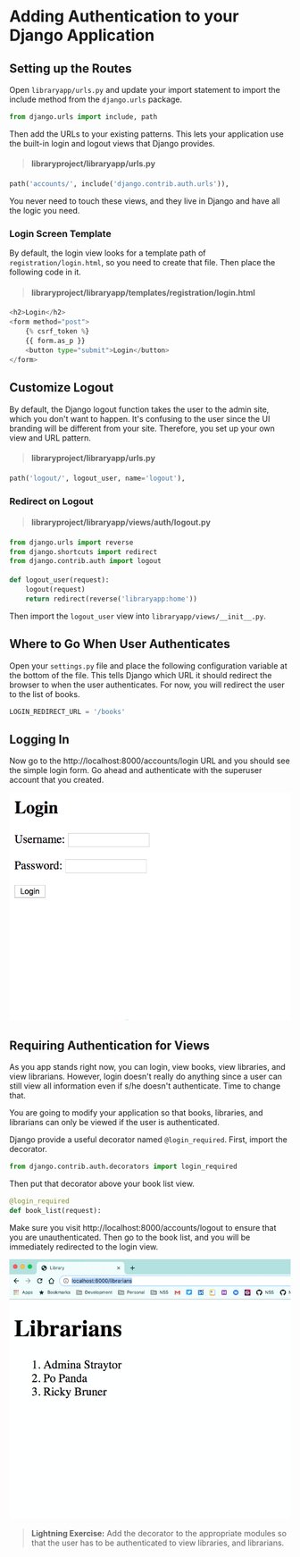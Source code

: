 # Adding Authentication to your Django Application

## Setting up the Routes

Open `libraryapp/urls.py` and update your import statement to import the include method from the `django.urls` package.

```py
from django.urls import include, path
```


Then add the URLs to your existing patterns. This lets your application use the built-in login and logout views that Django provides.

> #### libraryproject/libraryapp/urls.py

```py
path('accounts/', include('django.contrib.auth.urls')),
```

You never need to touch these views, and they live in Django and have all the logic you need.

### Login Screen Template

By default, the login view looks for a template path of  `registration/login.html`, so you need to create that file. Then place the following code in it.

> #### libraryproject/libraryapp/templates/registration/login.html

```py
<h2>Login</h2>
<form method="post">
    {% csrf_token %}
    {{ form.as_p }}
    <button type="submit">Login</button>
</form>
```

## Customize Logout

By default, the Django logout function takes the user to the admin site, which you don't want to happen. It's confusing to the user since the UI branding will be different from your site. Therefore, you set up your own view and URL pattern.

> #### libraryproject/libraryapp/urls.py

```py
path('logout/', logout_user, name='logout'),
```

### Redirect on Logout

> #### libraryproject/libraryapp/views/auth/logout.py

```py
from django.urls import reverse
from django.shortcuts import redirect
from django.contrib.auth import logout

def logout_user(request):
    logout(request)
    return redirect(reverse('libraryapp:home'))
```

Then import the `logout_user` view into `libraryapp/views/__init__.py`.

## Where to Go When User Authenticates

Open your `settings.py` file and place the following configuration variable at the bottom of the file. This tells Django which URL it should redirect the browser to when the user authenticates. For now, you will redirect the user to the list of books.

```py
LOGIN_REDIRECT_URL = '/books'
```

## Logging In

Now go to the http://localhost:8000/accounts/login URL and you should see the simple login form. Go ahead and authenticate with the superuser account that you created.

![animation of user authenticating](./images/logging-in.gif)

## Requiring Authentication for Views

As you app stands right now, you can login, view books, view libraries, and view librarians. However, login doesn't really do anything since a user can still view all information even if s/he doesn't authenticate. Time to change that.

You are going to modify your application so that books, libraries, and librarians can only be viewed if the user is authenticated.

Django provide a useful decorator named `@login_required`. First, import the decorator.

```py
from django.contrib.auth.decorators import login_required
```

Then put that decorator above your book list view.

```py
@login_required
def book_list(request):
```

Make sure you visit http://localhost:8000/accounts/logout to ensure that you are unauthenticated. Then go to the book list, and you will be immediately redirected to the login view.

![animation of visiting the book list and being redirected to login view](./images/login-required-implementation.gif)

> **Lightning Exercise:** Add the decorator to the appropriate modules so that the user has to be authenticated to view libraries, and librarians.
